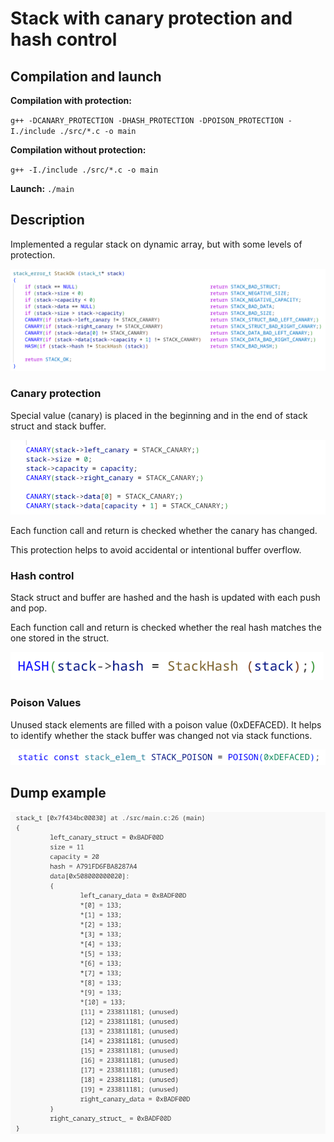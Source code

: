 # Stack with canary protection and hash control

## Compilation and launch

**Compilation with protection:**  

`g++ -DCANARY_PROTECTION -DHASH_PROTECTION -DPOISON_PROTECTION -I./include ./src/*.c -o main`  

   **Compilation without protection:**

`g++ -I./include ./src/*.c -o main`  

**Launch:** `./main`  

## Description

Implemented a regular stack on dynamic array, but with some levels of protection.

<img src="./images/protection_func.png" alt="Protection function">

### Canary protection

Special value (canary) is placed in the beginning and in the end of stack struct and stack buffer.

<img src="./images/stack_struct_init.png" alt="Stack initializing">

Each function call and return is checked whether the canary has changed.

This protection helps to avoid accidental or intentional buffer overflow.

### Hash control

Stack struct and buffer are hashed and the hash is updated with each push and pop.

Each function call and return is checked whether the real hash matches the one stored in the struct.

<img src="./images/hash.png" alt="Stack hashing">

### Poison Values

Unused stack elements are filled with a poison value (0xDEFACED).
It helps to identify whether the stack buffer was changed not via stack functions.

<img src="./images/poison.png" alt="Poison value">

## Dump example

<img src="./images/stack_dump.png">
